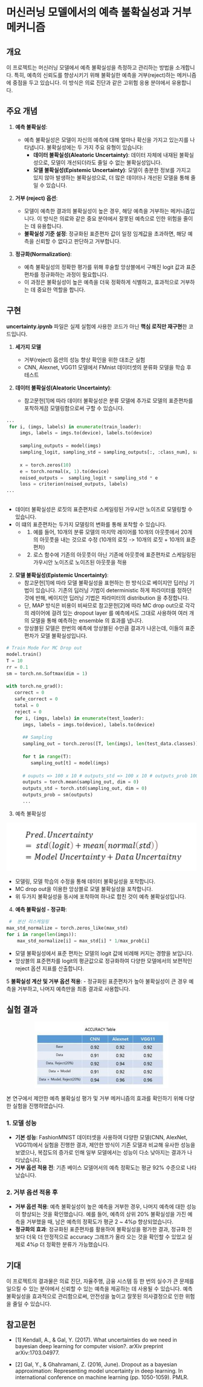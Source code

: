 # 머신러닝 모델에서의 예측 불확실성과 거부 메커니즘

## 개요

이 프로젝트는 머신러닝 모델에서 예측 불확실성을 측정하고 관리하는 방법을 소개합니다.
특히, 예측의 신뢰도를 향상시키기 위해 불확실한 예측을 거부(reject)하는 메커니즘에 중점을 두고 있습니다.
이 방식은 의료 진단과 같은 고위험 응용 분야에서 유용합니다.

## 주요 개념

1. **예측 불확실성**:
    - 예측 불확실성은 모델이 자신의 예측에 대해 얼마나 확신을 가지고 있는지를 나타냅니다. 불확실성에는 두 가지 주요 유형이 있습니다:
        - **데이터 불확실성(Aleatoric Uncertainty)**: 데이터 자체에 내재된 불확실성으로, 모델이 개선되더라도 줄일 수 없는 불확실성입니다.
        - **모델 불확실성(Epistemic Uncertainty)**: 모델이 충분한 정보를 가지고 있지 않아 발생하는 불확실성으로, 더 많은 데이터나 개선된 모델을 통해 줄일 수 있습니다.

2. **거부 (reject) 옵션**:
    - 모델이 예측한 결과의 불확실성이 높은 경우, 해당 예측을 거부하는 메커니즘입니다. 이 방식은 의료와 같은 중요 분야에서 잘못된 예측으로 인한 위험을 줄이는 데 유용합니다.
    - **불확실성 기준 설정**: 정규화된 표준편차 값이 일정 임계값을 초과하면, 해당 예측을 신뢰할 수 없다고 판단하고 거부합니다.

3. **정규화(Normalization)**:
    - 예측 불확실성의 정확한 평가를 위해 후술할 앙상블에서 구해진 logit 값과 표준편차를 정규화하는 과정이 필요합니다.
    - 이 과정은 불확실성이 높은 예측을 더욱 정확하게 식별하고, 효과적으로 거부하는 데 중요한 역할을 합니다.

## 구현
**uncertainty.ipynb** 파일은 실제 실험에 사용한 코드가 아닌 **핵심 로직만 재구현**한 코드입니다. 
1. **세가지 모델**
   - 거부(reject) 옵션의 성능 향상 확인을 위한 대조군 실험
   - CNN, Alexnet, VGG11 모델에서 FMnist 데이터셋의 분류화 모델을 학습 후 테스트


2. **데이터 불확실성(Aleatoric Uncertainty)**:
   - 참고문헌[1]에 따라 데이터 불확실성은 분류 모델에 추가로 모델의 표준편차를 포착하게끔 모델링함으로써 구할 수 있습니다.
```python
...
 for i, (imgs, labels) in enumerate(train_loader):
     imgs, labels = imgs.to(device), labels.to(device)

     sampling_outputs = model(imgs)
     sampling_logit, sampling_std = sampling_outputs[:, :class_num], sampling_outputs[:, class_num : ]

     x = torch.zeros(10)
     e = torch.normal(x, 1).to(device)
     noised_outputs =  sampling_logit + sampling_std * e
     loss = criterion(noised_outputs, labels)
...
        
```
   - 데이터 불확실성은 로짓의 표준편차로 스케일링된 가우시안 노이즈로 모델링할 수 있습니다. 
   - 이 떄의 표준편차는 두가지 모델링의 변화를 통해 포착할 수 있습니다.
     - 1. 예를 들어, 10개의 분류 모델의 마지막 레이어를 10개의 아웃풋에서 20개의 아웃풋을 내는 것으로 수정 (10개의 로짓 -> 10개의 로짓 + 10개의 표준편차)
     - 2. 로스 함수에 기존의 아웃풋이 아닌 기존에 아웃풋에 표준편차로 스케일링된 가우시안 노이즈로 노이즈된 아웃풋을 적용  

2. **모델 불확실성(Epistemic Uncertainty)**:
   - 참고문헌[1]에 따라 모델 불확실성을 표현하는 한 방식으로 베이지안
     딥러닝 기법이 있습니다. 기존의 딥러닝 기법이
     deterministic 하게 파라미터를 정하던 것에 반해,
     베이지안 딥러닝 기법은 파라미터의 distribution 을
     추정합니다.
   - 단, MAP 방식은 비용이 비싸므로 참고문헌[2]에 따라 MC drop out으로 각각의 레이어에 걸려 있는 dropout layer 를
     예측에서도 그대로 사용하여 여러 개의 모델을 통해 예측하는 ensemble 의 효과를 냅니다.
   - 앙상블된 모델은 한번의 예측에 앙상블된 수만큼 결과가 나온는데, 이들의 표준편차가 모델 불확실성입니다.
   
```python
# Train Mode For MC Drop out
model.train()
T = 10
rr = 0.1
sm = torch.nn.Softmax(dim = 1)

with torch.no_grad():
   correct = 0
   safe_correct = 0
   total = 0
   reject = 0
   for i, (imgs, labels) in enumerate(test_loader):
      imgs, labels = imgs.to(device), labels.to(device)

      ## Sampling
      sampling_out = torch.zeros([T, len(imgs), len(test_data.classes)]).to(device)

      for t in range(T):
         sampling_out[t] = model(imgs)

      # ouputs => 100 x 10 # outputs_std => 100 x 10 # outputs_prob 100 x 10
      outputs = torch.mean(sampling_out, dim = 0)
      outputs_std = torch.std(sampling_out, dim = 0)
      outputs_prob = sm(outputs)
      ...
```

3. 예측 불확실성

![예측 불학실성](prediction_uncertainity.png)
 - 모델링, 모델 학습의 수정을 통해 데이터 불확실성을 포착합니다.
 - MC drop out을 이용한 앙상블로 모델 불확실성을 포착합니다.
 - 위 두가지 불확실성을 동시에 포착하여 하나로 합친 것이 예측 불확실성입니다.


4. **예측 불확실성 - 정규화**:
```python
 #  분산 리스케일링
max_std_normalize = torch.zeros_like(max_std)
for i in range(len(imgs)):
    max_std_normalize[i] = max_std[i] * 1/max_prob[i]
```
 -  모델 불확실성에서 표준 편차는 모델의 logit 값에 비례해 커지는 경향을 보입니다. 
 - 앙상블의 표준편차를 logit의 평균값으로 정규화하여 다양한 모델에서의 보편적인 reject 옵션 지표를 산출합니다.
   
5 **불확실성 계산 및 거부 옵션 적용**:
    - 정규화된 표준편차가 높아 불확실성이 큰 경우 예측을 거부하고, 나머지 예측만을 최종 결과로 사용합니다.
   

## 실험 결과
<p align="center">
  <img src="table.png" alt="Table">
</p>

본 연구에서 제안한 예측 불확실성 평가 및 거부 메커니즘의 효과를 확인하기 위해 다양한 실험을 진행하였습니다.

### 1. 모델 성능
- **기본 성능**: FashionMNIST 데이터셋을 사용하여 다양한 모델(CNN, AlexNet, VGG11)에서 실험을 진행한 결과, 제안한 방식이 기존 모델과 비교해 유사한 성능을 보였으나, 복잡도의 증가로 인해 일부 모델에서는 성능이 다소 낮아지는 결과가 나타났습니다.
- **거부 옵션 적용 전**: 기존 베이스 모델어서의 예측 정확도는 평균 92% 수준으로 나타났습니다.

### 2. 거부 옵션 적용 후
- **거부 옵션 적용**: 예측 불확실성이 높은 예측을 거부한 경우, 나머지 예측에 대한 성능이 향상되는 것을 확인했습니다. 예를 들어, 예측의 상위 20% 불확실성을 가진 예측을 거부했을 때, 남은 예측의 정확도가 평균 2 ~ 4%p 향상되었습니다.
- **정규화의 효과**: 정규화된 표준편차를 활용하여 불확실성을 평가한 결과, 정규화 전보다 더욱 더 안정적으로 accuracy 그래프가 올라 오는 것을 확인할 수 있었고 실제로 4%p 더 정확한 분류가 가능했습니다.



## 기대

이 프로젝트의 결과물은 의료 진단, 자율주행, 금융 시스템 등 한 번의 실수가 큰 문제를 일으킬 수 있는 분야에서 신뢰할 수 있는 예측을 제공하는 데 사용될 수 있습니다. 예측 불확실성을 효과적으로 관리함으로써, 안전성을 높이고 잘못된 의사결정으로 인한 위험을 줄일 수 있습니다.

## 참고문헌
- [1] Kendall, A., & Gal, Y. (2017). What uncertainties
do we need in bayesian deep learning for computer
vision?. arXiv preprint arXiv:1703.04977.

- [2] Gal, Y., & Ghahramani, Z. (2016, June). Dropout
as a bayesian approximation: Representing model
uncertainty in deep learning. In international
conference on machine learning (pp. 1050-1059).
PMLR.

